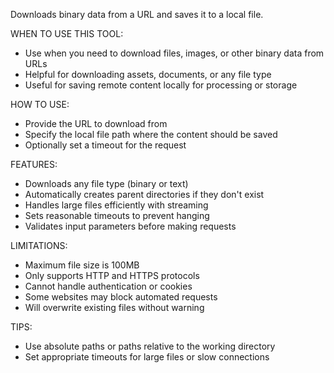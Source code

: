 Downloads binary data from a URL and saves it to a local file.

WHEN TO USE THIS TOOL:

- Use when you need to download files, images, or other binary data from URLs
- Helpful for downloading assets, documents, or any file type
- Useful for saving remote content locally for processing or storage

HOW TO USE:

- Provide the URL to download from
- Specify the local file path where the content should be saved
- Optionally set a timeout for the request

FEATURES:

- Downloads any file type (binary or text)
- Automatically creates parent directories if they don't exist
- Handles large files efficiently with streaming
- Sets reasonable timeouts to prevent hanging
- Validates input parameters before making requests

LIMITATIONS:

- Maximum file size is 100MB
- Only supports HTTP and HTTPS protocols
- Cannot handle authentication or cookies
- Some websites may block automated requests
- Will overwrite existing files without warning

TIPS:

- Use absolute paths or paths relative to the working directory
- Set appropriate timeouts for large files or slow connections
